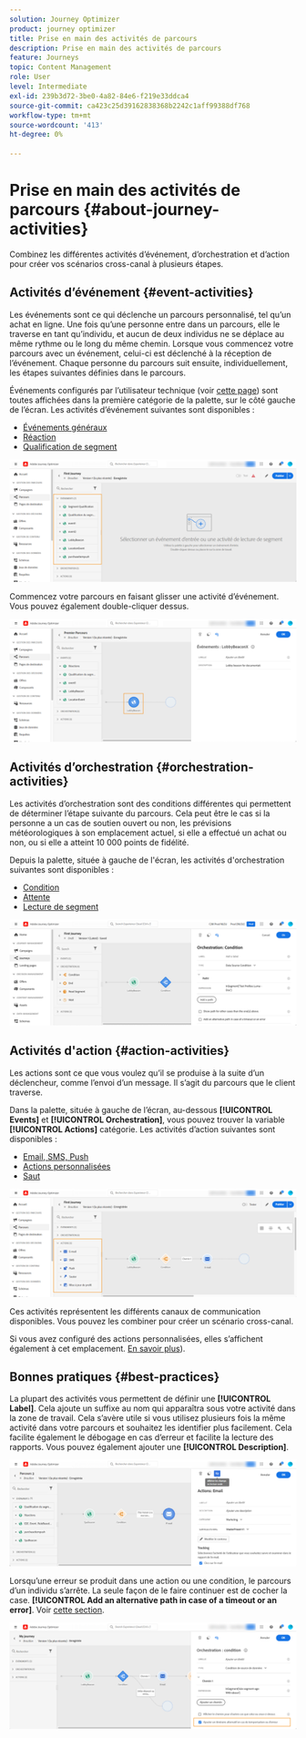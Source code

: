 ```yaml
---
solution: Journey Optimizer
product: journey optimizer
title: Prise en main des activités de parcours
description: Prise en main des activités de parcours
feature: Journeys
topic: Content Management
role: User
level: Intermediate
exl-id: 239b3d72-3be0-4a82-84e6-f219e33ddca4
source-git-commit: ca423c25d39162838368b2242c1aff99388df768
workflow-type: tm+mt
source-wordcount: '413'
ht-degree: 0%

---
```


# Prise en main des activités de parcours {#about-journey-activities}

Combinez les différentes activités d’événement, d’orchestration et d’action pour créer vos scénarios cross-canal à plusieurs étapes.

## Activités d’événement {#event-activities}

Les événements sont ce qui déclenche un parcours personnalisé, tel qu’un achat en ligne. Une fois qu’une personne entre dans un parcours, elle le traverse en tant qu’individu, et aucun de deux individus ne se déplace au même rythme ou le long du même chemin. Lorsque vous commencez votre parcours avec un événement, celui-ci est déclenché à la réception de l’événement. Chaque personne du parcours suit ensuite, individuellement, les étapes suivantes définies dans le parcours.

Événements configurés par l’utilisateur technique (voir [cette page](../event/about-events.md)) sont toutes affichées dans la première catégorie de la palette, sur le côté gauche de l’écran. Les activités d’événement suivantes sont disponibles :

* [Événements généraux](../building-journeys/general-events.md)
* [Réaction](../building-journeys/reaction-events.md)
* [Qualification de segment](../building-journeys/segment-qualification-events.md)

![](assets/journey43.png)

Commencez votre parcours en faisant glisser une activité d’événement. Vous pouvez également double-cliquer dessus.

![](assets/journey44.png)

## Activités d’orchestration {#orchestration-activities}

Les activités d’orchestration sont des conditions différentes qui permettent de déterminer l’étape suivante du parcours. Cela peut être le cas si la personne a un cas de soutien ouvert ou non, les prévisions météorologiques à son emplacement actuel, si elle a effectué un achat ou non, ou si elle a atteint 10 000 points de fidélité.

Depuis la palette, située à gauche de l&#39;écran, les activités d&#39;orchestration suivantes sont disponibles :

* [Condition](../building-journeys/condition-activity.md)
* [Attente](../building-journeys/wait-activity.md)
* [Lecture de segment](../building-journeys/read-segment.md)

![](assets/journey49.png)

## Activités d&#39;action {#action-activities}

Les actions sont ce que vous voulez qu’il se produise à la suite d’un déclencheur, comme l’envoi d’un message. Il s’agit du parcours que le client traverse.

Dans la palette, située à gauche de l’écran, au-dessous **[!UICONTROL Events]** et **[!UICONTROL Orchestration]**, vous pouvez trouver la variable **[!UICONTROL Actions]** catégorie. Les activités d’action suivantes sont disponibles :

* [Email, SMS, Push](../building-journeys/journeys-message.md)
* [Actions personnalisées](../building-journeys/using-custom-actions.md)
* [Saut](../building-journeys/jump.md)

![](assets/journey58.png)

Ces activités représentent les différents canaux de communication disponibles. Vous pouvez les combiner pour créer un scénario cross-canal.

Si vous avez configuré des actions personnalisées, elles s’affichent également à cet emplacement. [En savoir plus](../building-journeys/using-custom-actions.md)).

## Bonnes pratiques {#best-practices}

La plupart des activités vous permettent de définir une **[!UICONTROL Label]**. Cela ajoute un suffixe au nom qui apparaîtra sous votre activité dans la zone de travail. Cela s’avère utile si vous utilisez plusieurs fois la même activité dans votre parcours et souhaitez les identifier plus facilement. Cela facilite également le débogage en cas d’erreur et facilite la lecture des rapports. Vous pouvez également ajouter une **[!UICONTROL Description]**.

![](assets/journey59bis.png)

Lorsqu’une erreur se produit dans une action ou une condition, le parcours d’un individu s’arrête. La seule façon de le faire continuer est de cocher la case. **[!UICONTROL Add an alternative path in case of a timeout or an error]**. Voir [cette section](../building-journeys/using-the-journey-designer.md#paths).

![](assets/journey42.png)
